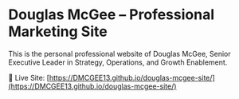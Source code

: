 # Douglas McGee – Professional Marketing Site

This is the personal professional website of Douglas McGee, Senior Executive Leader in Strategy, Operations, and Growth Enablement.

🚀 Live Site: [https://DMCGEE13.github.io/douglas-mcgee-site/](https://DMCGEE13.github.io/douglas-mcgee-site/)
